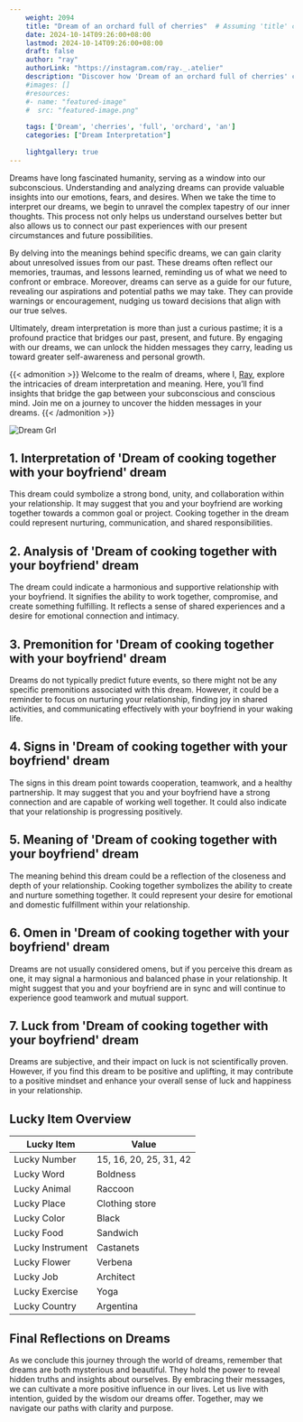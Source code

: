 ```yaml
---
    weight: 2094
    title: "Dream of an orchard full of cherries"  # Assuming 'title' column exists
    date: 2024-10-14T09:26:00+08:00
    lastmod: 2024-10-14T09:26:00+08:00
    draft: false
    author: "ray"
    authorLink: "https://instagram.com/ray._.atelier"
    description: "Discover how 'Dream of an orchard full of cherries' can interpret your future and uncover its significant meanings in your life."
    #images: []
    #resources:
    #- name: "featured-image"
    #  src: "featured-image.png"
    
    tags: ['Dream', 'cherries', 'full', 'orchard', 'an']
    categories: ["Dream Interpretation"]
    
    lightgallery: true
---
```

    
Dreams have long fascinated humanity, serving as a window into our subconscious. Understanding and analyzing dreams can provide valuable insights into our emotions, fears, and desires. When we take the time to interpret our dreams, we begin to unravel the complex tapestry of our inner thoughts. This process not only helps us understand ourselves better but also allows us to connect our past experiences with our present circumstances and future possibilities.

By delving into the meanings behind specific dreams, we can gain clarity about unresolved issues from our past. These dreams often reflect our memories, traumas, and lessons learned, reminding us of what we need to confront or embrace. Moreover, dreams can serve as a guide for our future, revealing our aspirations and potential paths we may take. They can provide warnings or encouragement, nudging us toward decisions that align with our true selves.

Ultimately, dream interpretation is more than just a curious pastime; it is a profound practice that bridges our past, present, and future. By engaging with our dreams, we can unlock the hidden messages they carry, leading us toward greater self-awareness and personal growth.

{{< admonition >}}
Welcome to the realm of dreams, where I, [Ray](https://instagram.com/ray._.atelier), explore the intricacies of dream interpretation and meaning. Here, you’ll find insights that bridge the gap between your subconscious and conscious mind. Join me on a journey to uncover the hidden messages in your dreams.
{{< /admonition >}}

![Dream Grl](https://cdn.pixabay.com/photo/2017/11/02/03/35/gothic-2910057_1280.jpg "Dream Grl")

## 1. Interpretation of 'Dream of cooking together with your boyfriend' dream

This dream could symbolize a strong bond, unity, and collaboration within your relationship. It may suggest that you and your boyfriend are working together towards a common goal or project. Cooking together in the dream could represent nurturing, communication, and shared responsibilities.

## 2. Analysis of 'Dream of cooking together with your boyfriend' dream

The dream could indicate a harmonious and supportive relationship with your boyfriend. It signifies the ability to work together, compromise, and create something fulfilling. It reflects a sense of shared experiences and a desire for emotional connection and intimacy.

## 3. Premonition for 'Dream of cooking together with your boyfriend' dream

Dreams do not typically predict future events, so there might not be any specific premonitions associated with this dream. However, it could be a reminder to focus on nurturing your relationship, finding joy in shared activities, and communicating effectively with your boyfriend in your waking life.

## 4. Signs in 'Dream of cooking together with your boyfriend' dream

The signs in this dream point towards cooperation, teamwork, and a healthy partnership. It may suggest that you and your boyfriend have a strong connection and are capable of working well together. It could also indicate that your relationship is progressing positively.

## 5. Meaning of 'Dream of cooking together with your boyfriend' dream

The meaning behind this dream could be a reflection of the closeness and depth of your relationship. Cooking together symbolizes the ability to create and nurture something together. It could represent your desire for emotional and domestic fulfillment within your relationship.

## 6. Omen in 'Dream of cooking together with your boyfriend' dream

Dreams are not usually considered omens, but if you perceive this dream as one, it may signal a harmonious and balanced phase in your relationship. It might suggest that you and your boyfriend are in sync and will continue to experience good teamwork and mutual support.

## 7. Luck from 'Dream of cooking together with your boyfriend' dream

Dreams are subjective, and their impact on luck is not scientifically proven. However, if you find this dream to be positive and uplifting, it may contribute to a positive mindset and enhance your overall sense of luck and happiness in your relationship.

## Lucky Item Overview
| Lucky Item          | Value              |
|---------------|--------------------|
| Lucky Number        | 15, 16, 20, 25, 31, 42  |
| Lucky Word          | Boldness |
| Lucky Animal        | Raccoon |
| Lucky Place         | Clothing store     |
| Lucky Color         | Black     |
| Lucky Food          | Sandwich      |
| Lucky Instrument    | Castanets |
| Lucky Flower        | Verbena    |
| Lucky Job           | Architect       |
| Lucky Exercise      | Yoga  |
| Lucky Country       | Argentina    |


##  Final Reflections on Dreams

As we conclude this journey through the world of dreams, remember that dreams are both mysterious and beautiful. They hold the power to reveal hidden truths and insights about ourselves. By embracing their messages, we can cultivate a more positive influence in our lives. Let us live with intention, guided by the wisdom our dreams offer. Together, may we navigate our paths with clarity and purpose.
